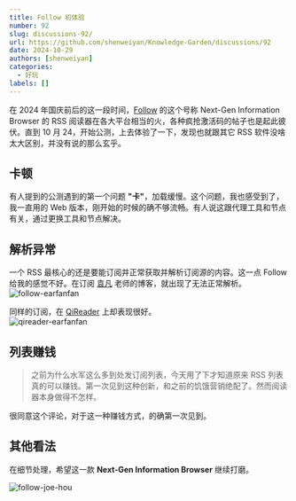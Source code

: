 ```yaml
---
title: Follow 初体验
number: 92
slug: discussions-92/
url: https://github.com/shenweiyan/Knowledge-Garden/discussions/92
date: 2024-10-29
authors: [shenweiyan]
categories: 
  - 好玩
labels: []
---
```


在 2024 年国庆前后的这一段时间，[Follow](https://follow.is/) 的这个号称 Next-Gen Information Browser 的 RSS 阅读器在各大平台相当的火，各种疯抢激活码的帖子也是起此彼伏。直到 10 月 24，开始公测，上去体验了一下，发现也就跟其它 RSS 软件没啥太大区别，并没有说的那么玄乎。

<!-- more -->

## 卡顿

有人提到的公测遇到的第一个问题 **"卡"**，加载缓慢。这个问题，我也感受到了，我一直用的 Web 版本，刚开始的时候的确不够流畅。有人说这跟代理工具和节点有关，通过更换工具和节点解决。

## 解析异常

一个 RSS 最核心的还是要能订阅并正常获取并解析订阅源的内容。这一点 Follow 给我的感觉不好。在订阅 [袁凡](https://yuanfan.rbind.io/) 老师的博客，就出现了无法正常解析。     
![follow-earfanfan](https://kg.weiyan.cc/2024/10/follow-earfanfan.png)

同样的订阅，在 [QiReader](https://github.com/shenweiyan/Knowledge-Garden/discussions/73) 上却表现很好。     
![qireader-earfanfan](https://kg.weiyan.cc/2024/10/qireader-earfanfan.png)


## 列表赚钱

> 之前为什么水军这么多到处发订阅列表，今天用了下才知道原来 RSS 列表真的可以赚钱。第一次见到这种创新，和之前的饥饿营销绝配了。然而阅读器本身做得不怎样。    

很同意这个评论，对于这一种赚钱方式，的确第一次见到。

## 其他看法

在细节处理，希望这一款 **Next-Gen Information Browser** 继续打磨。

![follow-joe-hou](https://kg.weiyan.cc/2024/10/follow-joe-hou.png)

<script src="https://giscus.app/client.js"
	data-repo="shenweiyan/Knowledge-Garden"
	data-repo-id="R_kgDOKgxWlg"
	data-mapping="number"
	data-term="92"
	data-reactions-enabled="1"
	data-emit-metadata="0"
	data-input-position="bottom"
	data-theme="light"
	data-lang="zh-CN"
	crossorigin="anonymous"
	async>
</script>
